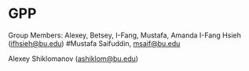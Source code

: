 # GPP

Group Members: Alexey, Betsey, I-Fang, Mustafa, Amanda
I-Fang Hsieh (ifhsieh@bu.edu)
#Mustafa Saifuddin, msaif@bu.edu

Alexey Shiklomanov (ashiklom@bu.edu)

